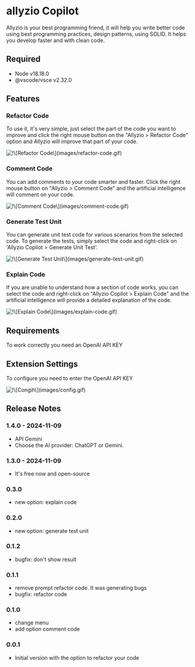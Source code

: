 # allyzio Copilot

Allyzio is your best programming friend, it will help you write better code using best programming practices, design patterns, using SOLID. It helps you develop faster and with clean code.

## Required
- Node v18.18.0
- @vscode/vsce v2.32.0

## Features

### Refactor Code
To use it, it's very simple, just select the part of the code you want to improve and click the right mouse button on the "Allyzio > Refactor Code" option and Allyzio will improve that part of your code.


![\!\\[Refactor Code\\]\(images/refactor-code.gif\)](https://ik.imagekit.io/prezaty/refactor-code_q4t0noWKe.gif?updatedAt=1723747027277)

### Comment Code
You can add comments to your code smarter and faster. Click the right mouse button on "Allyzio > Comment Code" and the artificial intelligence will comment on your code.

![\!\\[Comment Code\\]\(images/comment-code.gif\)](https://ik.imagekit.io/prezaty/comment-code_w3yhHKhiBc.gif?updatedAt=1723747026895)

### Generate Test Unit
You can generate unit test code for various scenarios from the selected code. To generate the tests, simply select the code and right-click on 'Allyzio Copilot > Generate Unit Test'.

![\!\\[Generate Test Unit\\]\(images/generate-test-unit.gif\)](https://ik.imagekit.io/prezaty/generate-test-unit_py-aG2g_j.gif?updatedAt=1723747027283)

### Explain Code
If you are unable to understand how a section of code works, you can select the code and right-click on "Allyzio Copilot > Explain Code" and the artificial intelligence will provide a detailed explanation of the code.

![\!\\[Explain Code\\]\(images/explain-code.gif\)](https://ik.imagekit.io/prezaty/explain-code_w6Jk2xLqI.gif?updatedAt=1723758862138)


## Requirements

To work correctly you need an OpenAI API KEY

## Extension Settings

To configure you need to enter the OpenAI API KEY

![\!\\[Congih\\]\(images/config.gif\)](https://ik.imagekit.io/prezaty/config_gK8Lc7esx.gif?updatedAt=1723747026804)

## Release Notes

### 1.4.0 - 2024-11-09

- API Gemini
- Choose the AI provider: ChatGPT or Gemini.

### 1.3.0 - 2024-11-09

- It's free now and open-source

### 0.3.0

- new option: explain code

### 0.2.0

- new option: generate test unit

### 0.1.2

- bugfix: don't show result 

### 0.1.1

- remove prompt refactor code. It was generating bugs
- bugfix: refactor code

### 0.1.0

- change menu
- add option comment code

### 0.0.1

- Initial version with the option to refactor your code